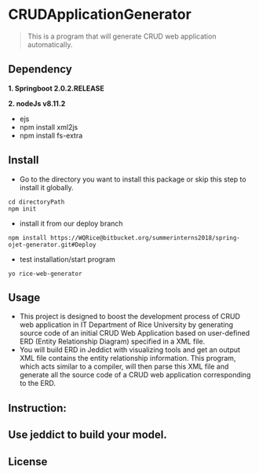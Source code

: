 # CRUDApplicationGenerator
> This is a program that will generate CRUD web application automatically.


## Dependency
**1. Springboot 2.0.2.RELEASE**

**2. nodeJs v8.11.2**
- ejs
- npm install xml2js
- npm install fs-extra

## Install
- Go to the directory you want to install this package or skip this step to install it globally.
```
cd directoryPath
npm init
```
- install it from our deploy branch 
```
npm install https://WQRice@bitbucket.org/summerinterns2018/spring-ojet-generator.git#Deploy
```

- test installation/start program
```
yo rice-web-generator
```
## Usage
- This project is designed to boost the development process of CRUD web application in IT Department of Rice University by generating source code of an initial CRUD Web Application based on user-defined ERD (Entity Relationship Diagram) specified in a XML file.
- You will build ERD in Jeddict with visualizing tools and get an output XML file contains the entity relationship information. This program, which acts similar to a compiler, will then parse this XML file and generate all the source code of a CRUD web application corresponding to the ERD.
## Instruction:
**Use jeddict to build your model.**
- 

## License
